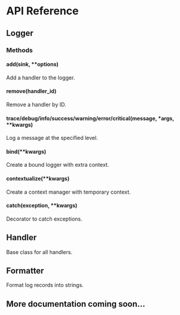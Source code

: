 # API Reference

## Logger

### Methods

#### add(sink, **options)
Add a handler to the logger.

#### remove(handler_id)
Remove a handler by ID.

#### trace/debug/info/success/warning/error/critical(message, *args, **kwargs)
Log a message at the specified level.

#### bind(**kwargs)
Create a bound logger with extra context.

#### contextualize(**kwargs)
Create a context manager with temporary context.

#### catch(exception, **kwargs)
Decorator to catch exceptions.

## Handler

Base class for all handlers.

## Formatter

Format log records into strings.

## More documentation coming soon...
